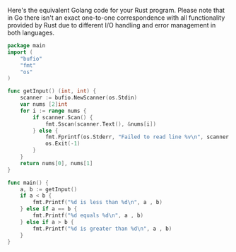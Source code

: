 Here's the equivalent Golang code for your Rust program.
Please note that in Go there isn't an exact one-to-one correspondence with all functionality provided by Rust due to different I/O handling and error management in both languages.
```go
package main
import (
	"bufio"
	"fmt"
	"os"
)

func getInput() (int, int) {
	scanner := bufio.NewScanner(os.Stdin)
	var nums [2]int
	for i := range nums {
		if scanner.Scan() {
			fmt.Sscan(scanner.Text(), &nums[i])
		} else {
			fmt.Fprintf(os.Stderr, "Failed to read line %v\n", scanner.Err())
			os.Exit(-1) 
		}
	}
	return nums[0], nums[1]
}

func main() {
	a, b := getInput()
	if a < b {
		fmt.Printf("%d is less than %d\n", a , b)
	} else if a == b {
		fmt.Printf("%d equals %d\n", a , b)
	} else if a > b {
		fmt.Printf("%d is greater than %d\n", a , b)
	}
}
```
